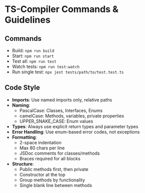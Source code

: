 # TS-Compiler Commands & Guidelines

## Commands
- Build: `npm run build`
- Start: `npm run start`
- Test all: `npm run test`
- Watch tests: `npm run test:watch`
- Run single test: `npx jest tests/path/to/test.test.ts`

## Code Style
- **Imports**: Use named imports only, relative paths
- **Naming**: 
  - PascalCase: Classes, Interfaces, Enums
  - camelCase: Methods, variables, private properties
  - UPPER_SNAKE_CASE: Enum values
- **Types**: Always use explicit return types and parameter types
- **Error Handling**: Use enum-based error codes, not exceptions
- **Formatting**:
  - 2-space indentation
  - Max 80 chars per line
  - JSDoc comments for classes/methods
  - Braces required for all blocks
- **Structure**:
  - Public methods first, then private
  - Constructor at the top
  - Group methods by functionality
  - Single blank line between methods